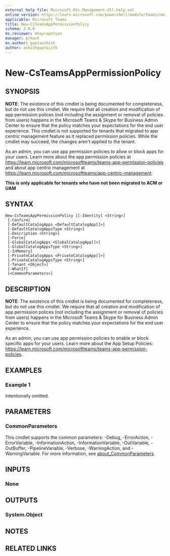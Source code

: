 ```yaml
---
external help file: Microsoft.Rtc.Management.dll-help.xml
online version: https://learn.microsoft.com/powershell/module/teams/new-csteamsapppermissionpolicy
applicable: Microsoft Teams
title: New-CsTeamsAppPermissionPolicy
schema: 2.0.0
ms.reviewer: mhayrapetyan
manager: prkosh
ms.author: guptaashish
author: ashishguptaiitb
---
```


# New-CsTeamsAppPermissionPolicy

## SYNOPSIS

**NOTE**: The existence of this cmdlet is being documented for completeness, but do not use this cmdlet. We require that all creation and modification of app permission polices (not including the assignment or removal of policies from users) happens in the Microsoft Teams & Skype for Business Admin Center to ensure that the policy matches your expectations for the end user experience. This cmdlet is not supported for tenants that migrated to app centric management feature as it replaced permission policies. While the cmdlet may succeed, the changes aren't applied to the tenant.

As an admin, you can use app permission policies to allow or block apps for your users. Learn more about the app permission policies at <https://learn.microsoft.com/microsoftteams/teams-app-permission-policies> and about app centric management at <https://learn.microsoft.com/microsoftteams/app-centric-management>.

**This is only applicable for tenants who have not been migrated to ACM or UAM**

## SYNTAX

```
New-CsTeamsAppPermissionPolicy [[-Identity] <String>]
 [-Confirm]
 [-DefaultCatalogApps <DefaultCatalogApp[]>]
 [-DefaultCatalogAppsType <String>]
 [-Description <String>]
 [-Force]
 [-GlobalCatalogApps <GlobalCatalogApp[]>]
 [-GlobalCatalogAppsType <String>]
 [-InMemory]
 [-PrivateCatalogApps <PrivateCatalogApp[]>]
 [-PrivateCatalogAppsType <String>]
 [-Tenant <Object>]
 [-WhatIf]
 [<CommonParameters>]
```

## DESCRIPTION
**NOTE**: The existence of this cmdlet is being documented for completeness, but do not use this cmdlet. We require that all creation and modification of app permission polices (not including the assignment or removal of policies from users) happens in the Microsoft Teams & Skype for Business Admin Center to ensure that the policy matches your expectations for the end user experience.

As an admin, you can use app permission policies to enable or block specific apps for your users. Learn more about the App Setup Policies: <https://learn.microsoft.com/microsoftteams/teams-app-permission-policies>.

## EXAMPLES

### Example 1
Intentionally omitted.

## PARAMETERS

### CommonParameters
This cmdlet supports the common parameters: -Debug, -ErrorAction, -ErrorVariable, -InformationAction, -InformationVariable, -OutVariable, -OutBuffer, -PipelineVariable, -Verbose, -WarningAction, and -WarningVariable. For more information, see [about_CommonParameters](https://go.microsoft.com/fwlink/?LinkID=113216).

## INPUTS

### None

## OUTPUTS

### System.Object

## NOTES

## RELATED LINKS
